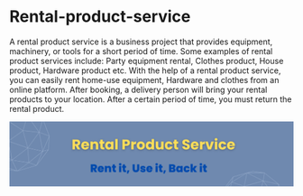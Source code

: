 
# Rental-product-service 

A rental product service is a business project that provides equipment, machinery, or tools for a short period of time. Some examples of rental product services include:
Party equipment rental, Clothes product, House product, Hardware product etc. With the help of a rental product service, you can easily rent home-use equipment, Hardware and clothes from an online platform. After booking, a delivery person will bring your rental products to your location.
After a certain period of time, you must return the rental product.

![Standpickup logo](https://github.com/abhaymishra24/Rental-product-service/blob/main/Blue%20Futuristic%20Technology%20Linkedln%20Banner.png)
